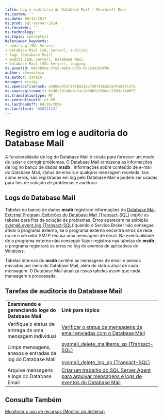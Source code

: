 ```yaml
---
title: Log e auditoria do Database Mail | Microsoft Docs
ms.custom: ''
ms.date: 06/13/2017
ms.prod: sql-server-2014
ms.reviewer: ''
ms.technology: ''
ms.topic: conceptual
helpviewer_keywords:
- auditing [SQL Server]
- Database Mail [SQL Server], auditing
- logs [Database Mail]
- audits [SQL Server], Database Mail
- Database Mail [SQL Server], logging
ms.assetid: 846589ee-5fe5-4ab3-b335-0c253e569f99
author: stevestein
ms.author: sstein
manager: craigg
ms.openlocfilehash: e500eb47af39502e1bcf59f60b3dd24fed0713fa
ms.sourcegitcommit: 6fd8c1914de4c7ac24900fe388ecc7883c740077
ms.translationtype: MT
ms.contentlocale: pt-BR
ms.lasthandoff: 04/26/2020
ms.locfileid: "62872123"
---
```

# <a name="database-mail-log-and-audits"></a>Registro em log e auditoria do Database Mail
  A funcionalidade de log do Database Mail é criada para fornecer um modo de isolar e corrigir problemas. O Database Mail armazena as informações de log no banco de dados **msdb** . Informações sobre conteúdo de e-mail do Database Mail, status de emails e qualquer mensagem recebida, tais como erros, são registradas em log pelo Database Mail e podem ser usadas para fins de solução de problemas e auditoria.  
  
## <a name="database-mail-logs"></a>Logs do Database Mail  
 Tabelas no banco de dados **msdb** registram informações do [Database Mail External Program](database-mail-external-program.md). [Exibições do Database Mail &#40;Transact-SQL&#41;](/sql/relational-databases/system-catalog-views/database-mail-views-transact-sql) expõe as tabelas para fins de solução de problemas. Erros aparecem na exibição [sysmail_event_log &#40;Transact-SQL&#41;](/sql/relational-databases/system-catalog-views/sysmail-event-log-transact-sql) quando o Service Broker não consegue ativar o programa externo, se o programa externo encontra erros de rede ou se o servidor SMTP recusa uma mensagem de email. Na eventualidade de o programa externo não conseguir fazer registros nas tabelas do **msdb** , o programa registrará os erros no log de eventos de aplicativos do Windows.  
  
 Tabelas internas do **msdb** contêm as mensagens de email e anexos enviados por meio do Database Mail, além do status atual de cada mensagem. O Database Mail atualiza essas tabelas assim que cada mensagem é processada.  
  
## <a name="database-mail-auditing-tasks"></a>Tarefas de auditoria do Database Mail  
  
|||  
|-|-|  
|**Examinando e gerenciando logs do Database Mail**|**Link para tópico**|  
|Verifique o status de entrega de uma mensagem individual|[Verificar o status de mensagens de email enviadas com o Database Mail](check-the-status-of-e-mail-messages-sent-with-database-mail.md)|  
|Limpe mensagens, anexos e entradas de log do Database Mail|[sysmail_delete_mailitems_sp &#40;Transact-SQL&#41;](/sql/relational-databases/system-stored-procedures/sysmail-delete-mailitems-sp-transact-sql)<br /><br /> [sysmail_delete_log_sp &#40;Transact-SQL&#41;](/sql/relational-databases/system-stored-procedures/sysmail-delete-log-sp-transact-sql)|  
|Arquive mensagens e logs do Database Email|[Criar um trabalho do SQL Server Agent para arquivar mensagens e logs de eventos do Database Mail](create-a-sql-server-agent-job-to-archive-database-mail-messages-and-event-logs.md)|  
  
## <a name="see-also"></a>Consulte Também  
 [Monitorar o uso de recursos &#40;Monitor do Sistema&#41;](../performance-monitor/monitor-resource-usage-system-monitor.md)  
  
  
